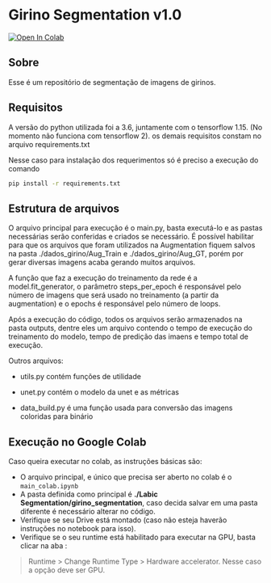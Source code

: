 # Girino Segmentation v1.0

[![Open In Colab](https://colab.research.google.com/assets/colab-badge.svg)](https://colab.research.google.com/github/mauro-moura/girino_segmentation/blob/master/main_colab.ipynb)

## Sobre

Esse é um repositório de segmentação de imagens de girinos.

## Requisitos
A versão do python utilizada foi a 3.6, juntamente com o tensorflow 1.15. (No momento não funciona com tensorflow 2). os demais requisitos constam no arquivo requirements.txt

Nesse caso para instalação dos requerimentos só é preciso a execução do comando 
```bash
pip install -r requirements.txt
```

## Estrutura de arquivos

O arquivo principal para execução é o main.py, basta executá-lo e as pastas necessárias serão conferidas e criados se necessário. É possível habilitar para que os arquivos que foram utilizados na Augmentation fiquem salvos na pasta ./dados_girino/Aug_Train e ./dados_girino/Aug_GT, porém por gerar diversas imagens acaba gerando muitos arquivos.

A função que faz a execução do treinamento da rede é a model.fit_generator, o parâmetro steps_per_epoch é responsável pelo número de imagens que será usado no treinamento (a partir da augmentation) e o epochs é responsável pelo número de loops.

Após a execução do código, todos os arquivos serão armazenados na pasta outputs, dentre eles um arquivo contendo o tempo de execução do treinamento do modelo, tempo de predição das imaens e tempo total de execução.

Outros arquivos:

* utils.py contém funções de utilidade

* unet.py contém o modelo da unet e as métricas

* data_build.py é uma função usada para conversão das imagens coloridas para binário

## Execução no Google Colab

Caso queira executar no colab, as instruções básicas são:

* O arquivo principal, e único que precisa ser aberto no colab é o `main_colab.ipynb`
* A pasta definida como principal é **./Labic Segmentation/girino_segmentation**, caso decida salvar em uma pasta diferente é necessário alterar no código.
* Verifique se seu Drive está montado (caso não esteja haverão instruções no notebook para isso).
* Verifique se o seu runtime está habilitado para executar na GPU, basta clicar na aba :
> Runtime > Change Runtime Type > Hardware accelerator.
Nesse caso a opção deve ser GPU.
